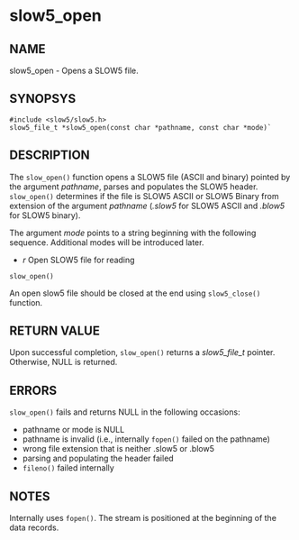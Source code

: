 # slow5_open

## NAME
slow5_open - Opens a SLOW5 file.

## SYNOPSYS
```
#include <slow5/slow5.h>
slow5_file_t *slow5_open(const char *pathname, const char *mode)`
```

## DESCRIPTION

The `slow_open()` function opens a SLOW5 file (ASCII and binary) pointed by the argument *pathname*, parses and populates the SLOW5 header. `slow_open()` determines if the file is SLOW5 ASCII or SLOW5 Binary from extension of the argument *pathname* (*.slow5* for SLOW5 ASCII and *.blow5* for SLOW5 binary).

The argument *mode* points to a string beginning with the following sequence. Additional modes will be introduced later.
- *r* Open SLOW5 file for reading

`slow_open()`

An open slow5 file should be closed at the end using `slow5_close()` function.


## RETURN VALUE
Upon successful completion, `slow_open()` returns a *slow5_file_t* pointer. Otherwise, NULL is returned.

## ERRORS

`slow_open()` fails and returns NULL in the following occasions:
- pathname or mode is NULL
- pathname is invalid (i.e., internally `fopen()` failed on the pathname)
- wrong file extension that is neither .slow5 or .blow5
- parsing and populating the header failed
- `fileno()` failed internally

## NOTES
Internally uses `fopen()`. The stream is positioned at the beginning of the data records.
